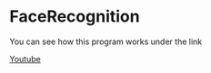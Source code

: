 # FaceRecognition

You can see how this program works under the link

<a href="https://youtu.be/CJTOLtIFvS8" target="_blank">Youtube</a>
